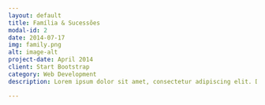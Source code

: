 ```yaml
---
layout: default
title: Família & Sucessões
modal-id: 2
date: 2014-07-17
img: family.png
alt: image-alt
project-date: April 2014
client: Start Bootstrap
category: Web Development
description: Lorem ipsum dolor sit amet, consectetur adipiscing elit. Donec tincidunt metus sem.

---
```

